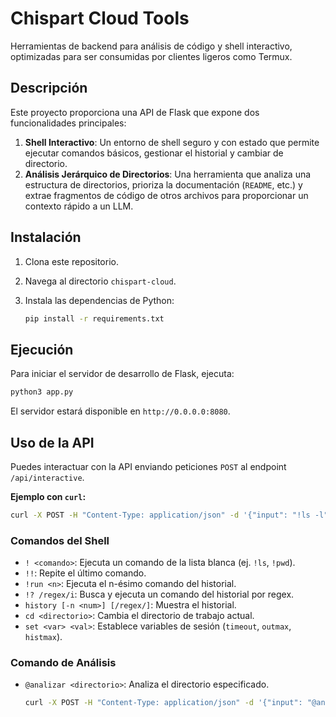 # Chispart Cloud Tools

Herramientas de backend para análisis de código y shell interactivo, optimizadas para ser consumidas por clientes ligeros como Termux.

## Descripción

Este proyecto proporciona una API de Flask que expone dos funcionalidades principales:

1.  **Shell Interactivo**: Un entorno de shell seguro y con estado que permite ejecutar comandos básicos, gestionar el historial y cambiar de directorio.
2.  **Análisis Jerárquico de Directorios**: Una herramienta que analiza una estructura de directorios, prioriza la documentación (`README`, etc.) y extrae fragmentos de código de otros archivos para proporcionar un contexto rápido a un LLM.

## Instalación

1.  Clona este repositorio.
2.  Navega al directorio `chispart-cloud`.
3.  Instala las dependencias de Python:

    ```bash
    pip install -r requirements.txt
    ```

## Ejecución

Para iniciar el servidor de desarrollo de Flask, ejecuta:

```bash
python3 app.py
```

El servidor estará disponible en `http://0.0.0.0:8080`.

## Uso de la API

Puedes interactuar con la API enviando peticiones `POST` al endpoint `/api/interactive`.

**Ejemplo con `curl`:**

```bash
curl -X POST -H "Content-Type: application/json" -d '{"input": "!ls -l"}' http://localhost:8080/api/interactive
```

### Comandos del Shell

-   `! <comando>`: Ejecuta un comando de la lista blanca (ej. `!ls`, `!pwd`).
-   `!!`: Repite el último comando.
-   `!run <n>`: Ejecuta el n-ésimo comando del historial.
-   `!? /regex/i`: Busca y ejecuta un comando del historial por regex.
-   `history [-n <num>] [/regex/]`: Muestra el historial.
-   `cd <directorio>`: Cambia el directorio de trabajo actual.
-   `set <var> <val>`: Establece variables de sesión (`timeout`, `outmax`, `histmax`).

### Comando de Análisis

-   `@analizar <directorio>`: Analiza el directorio especificado.

    ```bash
    curl -X POST -H "Content-Type: application/json" -d '{"input": "@analizar ."}' http://localhost:8080/api/interactive
    ```
